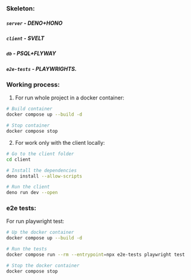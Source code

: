 ### Skeleton:
##### ```server``` - DENO+HONO
##### ```client``` - SVELT
##### ```db``` - PSQL+FLYWAY
##### ```e2e-tests``` - PLAYWRIGHTS.
### Working process:
1. For run whole project in a docker container:
``` bash
# Build container
docker compose up --build -d
```
``` bash
# Stop container
docker compose stop
```
2. For work only with the client locally:
``` bash
# Go to the client folder
cd client
```
``` bash
# Install the dependencies
deno install --allow-scripts
```
``` bash
# Run the client
deno run dev --open
```
### e2e tests:
For run playwright test:
``` bash
# Up the docker container
docker compose up --build -d
```
``` bash
# Run the tests
docker compose run --rm --entrypoint=npx e2e-tests playwright test
```
``` bash
# Stop the docker container
docker compose stop
```